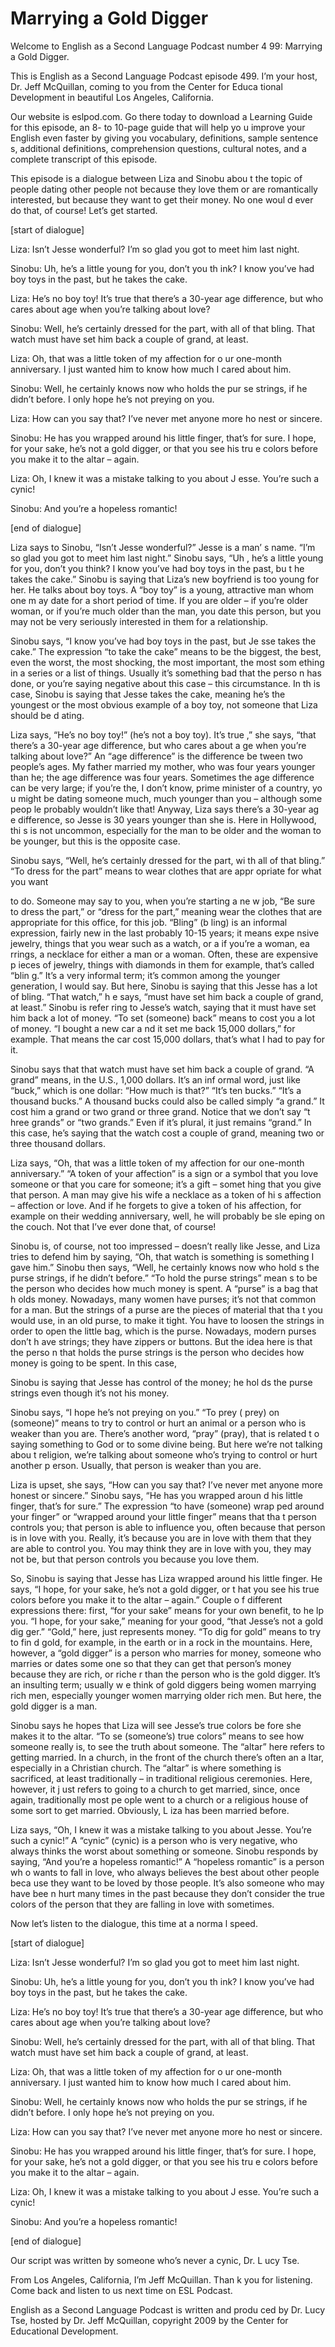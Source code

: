 # Marrying a Gold Digger

Welcome to English as a Second Language Podcast number 4 99: Marrying a Gold Digger.

This is English as a Second Language Podcast episode 499.  I’m your host, Dr. Jeff McQuillan, coming to you from the Center for Educa tional Development in beautiful Los Angeles, California.

Our website is eslpod.com.  Go there today to download a  Learning Guide for this episode, an 8- to 10-page guide that will help yo u improve your English even faster by giving you vocabulary, definitions, sample sentence s, additional definitions, comprehension questions, cultural notes, and a complete transcript of this episode.

This episode is a dialogue between Liza and Sinobu abou t the topic of people dating other people not because they love them or are  romantically interested, but because they want to get their money.  No one woul d ever do that, of course! Let’s get started.

[start of dialogue]

Liza:  Isn’t Jesse wonderful?  I’m so glad you got to meet  him last night.

Sinobu:  Uh, he’s a little young for you, don’t you th ink?  I know you’ve had boy toys in the past, but he takes the cake.

Liza:  He’s no boy toy!  It’s true that there’s a 30-year age difference, but who cares about age when you’re talking about love?

Sinobu:  Well, he’s certainly dressed for the part, with  all of that bling.  That watch must have set him back a couple of grand, at least.

Liza:  Oh, that was a little token of my affection for o ur one-month anniversary.  I just wanted him to know how much I cared about him.

Sinobu:  Well, he certainly knows now who holds the pur se strings, if he didn’t before.  I only hope he’s not preying on you.

Liza:  How can you say that?  I’ve never met anyone more ho nest or sincere.

 Sinobu:  He has you wrapped around his little finger,  that’s for sure.  I hope, for your sake, he’s not a gold digger, or that you see his tru e colors before you make it to the altar – again.

Liza:  Oh, I knew it was a mistake talking to you about J esse.  You’re such a cynic!

Sinobu:  And you’re a hopeless romantic!

[end of dialogue]

Liza says to Sinobu, “Isn’t Jesse wonderful?”  Jesse is a man’ s name.  “I’m so glad you got to meet him last night.”  Sinobu says, “Uh , he’s a little young for you, don’t you think?  I know you’ve had boy toys in the past, bu t he takes the cake.” Sinobu is saying that Liza’s new boyfriend is too young for  her.  He talks about boy toys.  A “boy toy” is a young, attractive man whom one m ay date for a short period of time.  If you are older – if you’re older woman, or if you’re much older than the man, you date this person, but you may not be very seriously interested in them for a relationship.

Sinobu says, “I know you’ve had boy toys in the past, but Je sse takes the cake.” The expression “to take the cake” means to be the biggest,  the best, even the worst, the most shocking, the most important, the most som ething in a series or a list of things.  Usually it’s something bad that the perso n has done, or you’re saying negative about this case – this circumstance.  In th is case, Sinobu is saying that Jesse takes the cake, meaning he’s the youngest or  the most obvious example of a boy toy, not someone that Liza should be d ating.

Liza says, “He’s no boy toy!” (he’s not a boy toy).  It’s true ,” she says, “that there’s a 30-year age difference, but who cares about a ge when you’re talking about love?”  An “age difference” is the difference be tween two people’s ages. My father married my mother, who was four years younger than he; the age difference was four years.  Sometimes the age difference  can be very large; if you’re the, I don’t know, prime minister of a country, yo u might be dating someone much, much younger than you – although some peop le probably wouldn’t like that!  Anyway, Liza says there’s a 30-year ag e difference, so Jesse is 30 years younger than she is.  Here in Hollywood, thi s is not uncommon, especially for the man to be older and the woman to be  younger, but this is the opposite case.

Sinobu says, “Well, he’s certainly dressed for the part, wi th all of that bling.”  “To dress for the part” means to wear clothes that are appr opriate for what you want

 to do.  Someone may say to you, when you’re starting a ne w job, “Be sure to dress the part,” or “dress for the part,” meaning wear the clothes that are appropriate for this office, for this job.  “Bling” (b ling) is an informal expression, fairly new in the last probably 10-15 years; it means expe nsive jewelry, things that you wear such as a watch, or a if you’re a woman, ea rrings, a necklace for either a man or a woman.  Often, these are expensive p ieces of jewelry, things with diamonds in them for example, that’s called “blin g.”  It’s a very informal term; it’s common among the younger generation, I would say.  But here, Sinobu is saying that this Jesse has a lot of bling.  “That watch,” h e says, “must have set him back a couple of grand, at least.”  Sinobu is refer ring to Jesse’s watch, saying that it must have set him back a lot of money.  “To set (someone) back” means to cost you a lot of money.  “I bought a new car a nd it set me back 15,000 dollars,” for example.  That means the car cost 15,000 dollars, that’s what I had to pay for it.

Sinobu says that that watch must have set him back a couple of grand.  “A grand” means, in the U.S., 1,000 dollars.  It’s an inf ormal word, just like “buck,” which is one dollar: “How much is that?”  “It’s ten bucks.”   “It’s a thousand bucks.” A thousand bucks could also be called simply “a grand.”  It  cost him a grand or two grand or three grand.  Notice that we don’t say “t hree grands” or “two grands.”  Even if it’s plural, it just remains “grand.”  In this case, he’s saying that the watch cost a couple of grand, meaning two or three thousand dollars.

Liza says, “Oh, that was a little token of my affection for our one-month anniversary.”  “A token of your affection” is a sign or a symbol that you love someone or that you care for someone; it’s a gift – somet hing that you give that person.  A man may give his wife a necklace as a token of hi s affection – affection or love.  And if he forgets to give a token of  his affection, for example on their wedding anniversary, well, he will probably be sle eping on the couch.  Not that I’ve ever done that, of course!

Sinobu is, of course, not too impressed – doesn’t really like Jesse, and Liza tries to defend him by saying, “Oh, that watch is something is something I gave him.” Sinobu then says, “Well, he certainly knows now who hold s the purse strings, if he didn’t before.”  “To hold the purse strings” mean s to be the person who decides how much money is spent.  A “purse” is a bag that h olds money. Nowadays, many women have purses; it’s not that common for a man.  But the strings of a purse are the pieces of material that tha t you would use, in an old purse, to make it tight.  You have to loosen the strings in order to open the little bag, which is the purse.  Nowadays, modern purses don’t h ave strings; they have zippers or buttons.  But the idea here is that the perso n that holds the purse strings is the person who decides how money is going to be spent.  In this case,

 Sinobu is saying that Jesse has control of the money; he hol ds the purse strings even though it’s not his money.

Sinobu says, “I hope he’s not preying on you.”  “To prey ( prey) on (someone)” means to try to control or hurt an animal or a person who is weaker than you are. There’s another word, “pray” (pray), that is related t o saying something to God or to some divine being.  But here we’re not talking abou t religion, we’re talking about someone who’s trying to control or hurt another p erson.  Usually, that person is weaker than you are.

Liza is upset, she says, “How can you say that?  I’ve never met  anyone more honest or sincere.”  Sinobu says, “He has you wrapped aroun d his little finger, that’s for sure.”  The expression “to have (someone) wrap ped around your finger” or “wrapped around your little finger” means that tha t person controls you; that person is able to influence you, often because that person  is in love with you. Really, it’s because you are in love with them that they are able to control you. You may think they are in love with you, they may not be, but that person controls you because you love them.

So, Sinobu is saying that Jesse has Liza wrapped around his little finger.  He says, “I hope, for your sake, he’s not a gold digger, or t hat you see his true colors before you make it to the altar – again.”  Couple o f different expressions there: first, “for your sake” means for your own benefit, to he lp you.  “I hope, for your sake,” meaning for your good, “that Jesse’s not a gold dig ger.”  “Gold,” here, just represents money.  “To dig for gold” means to try to fin d gold, for example, in the earth or in a rock in the mountains.  Here, however, a “gold digger” is a person who marries for money, someone who marries or dates some one so that they can get that person’s money because they are rich, or riche r than the person who is the gold digger.  It’s an insulting term; usually w e think of gold diggers being women marrying rich men, especially younger women marrying  older rich men. But here, the gold digger is a man.

Sinobu says he hopes that Liza will see Jesse’s true colors be fore she makes it to the altar.  “To se (someone’s) true colors” means to see how someone really is, to see the truth about someone.  The “altar” here refers to getting married.  In a church, in the front of the church there’s often an a ltar, especially in a Christian church.  The “altar” is where something is sacrificed, at least traditionally – in traditional religious ceremonies.  Here, however, it j ust refers to going to a church to get married, since, once again, traditionally most pe ople went to a church or a religious house of some sort to get married.  Obviously, L iza has been married before.

 Liza says, “Oh, I knew it was a mistake talking to you about  Jesse.  You’re such a cynic!”  A “cynic” (cynic) is a person who is very negative, who always thinks the worst about something or someone.  Sinobu responds by saying, “And you’re a hopeless romantic!”  A “hopeless romantic” is a person wh o wants to fall in love, who always believes the best about other people beca use they want to be loved by those people.  It’s also someone who may have bee n hurt many times in the past because they don’t consider the true colors of the person that they are falling in love with sometimes.

Now let’s listen to the dialogue, this time at a norma l speed.

[start of dialogue]

Liza:  Isn’t Jesse wonderful?  I’m so glad you got to meet  him last night.

Sinobu:  Uh, he’s a little young for you, don’t you th ink?  I know you’ve had boy toys in the past, but he takes the cake.

Liza:  He’s no boy toy!  It’s true that there’s a 30-year age difference, but who cares about age when you’re talking about love?

Sinobu:  Well, he’s certainly dressed for the part, with  all of that bling.  That watch must have set him back a couple of grand, at least.

Liza:  Oh, that was a little token of my affection for o ur one-month anniversary.  I just wanted him to know how much I cared about him.

Sinobu:  Well, he certainly knows now who holds the pur se strings, if he didn’t before.  I only hope he’s not preying on you.

Liza:  How can you say that?  I’ve never met anyone more ho nest or sincere.

Sinobu:  He has you wrapped around his little finger,  that’s for sure.  I hope, for your sake, he’s not a gold digger, or that you see his tru e colors before you make it to the altar – again.

Liza:  Oh, I knew it was a mistake talking to you about J esse.  You’re such a cynic!

Sinobu:  And you’re a hopeless romantic!

[end of dialogue]

 Our script was written by someone who’s never a cynic, Dr. L ucy Tse.

From Los Angeles, California, I’m Jeff McQuillan.  Than k you for listening.  Come back and listen to us next time on ESL Podcast.

English as a Second Language Podcast is written and produ ced by Dr. Lucy Tse, hosted by Dr. Jeff McQuillan, copyright 2009 by the Center  for Educational Development.

